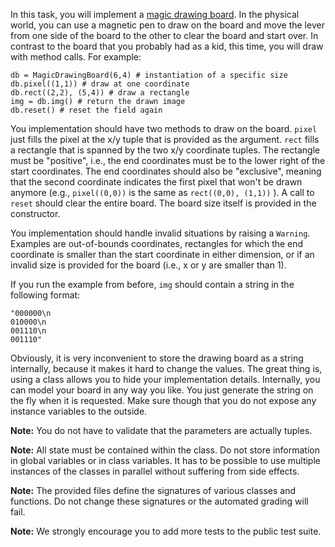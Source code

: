 In this task, you will implement a [magic drawing board](https://en.wikipedia.org/wiki/Magna_Doodle). In the physical world, you can use a magnetic pen to draw on the board and move the lever from one side of the board to the other to clear the board and start over. In contrast to the board that you probably had as a kid, this time, you will draw with method calls. For example:

    db = MagicDrawingBoard(6,4) # instantiation of a specific size
    db.pixel((1,1)) # draw at one coordinate
    db.rect((2,2), (5,4)) # draw a rectangle
    img = db.img() # return the drawn image
    db.reset() # reset the field again

You implementation should have two methods to draw on the board. `pixel` just fills the pixel at the x/y tuple that is provided as the argument. `rect` fills a rectangle that is spanned by the two x/y coordinate tuples. The rectangle must be "positive", i.e., the end coordinates must be to the lower right of the start coordinates. The end coordinates should also be "exclusive", meaning that the second coordinate indicates the first pixel that won't be drawn anymore (e.g., `pixel((0,0))` is the same as `rect((0,0), (1,1))` ). A call to `reset` should clear the entire board. The board size itself is provided in the constructor.

You implementation should handle invalid situations by raising a `Warning`. Examples are out-of-bounds coordinates, rectangles for which the end coordinate is smaller than the start coordinate in either dimension, or if an invalid size is provided for the board (i.e., x or y are smaller than 1). 

If you run the example from before, `img` should contain a string in the following format:

    "000000\n
    010000\n
    001110\n
    001110"

Obviously, it is very inconvenient to store the drawing board as a string internally, because it makes it hard to change the values. The great thing is, using a class allows you to hide your implementation details. Internally, you can model your board in any way you like. You just generate the string on the fly when it is requested. Make sure though that you do not expose any instance variables to the outside.

**Note:** You do not have to validate that the parameters are actually tuples.

**Note:** All state must be contained within the class. Do not store information in global variables or in class variables. It has to be possible to use multiple instances of the classes in parallel without suffering from side effects.

**Note:** The provided files define the signatures of various classes and functions. Do not change these signatures or the automated grading will fail.

**Note:** We strongly encourage you to add more tests to the public test suite.